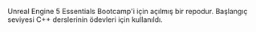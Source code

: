 Unreal Engine 5 Essentials Bootcamp'i için açılmış bir repodur. Başlangıç seviyesi C++ derslerinin ödevleri için kullanıldı.
